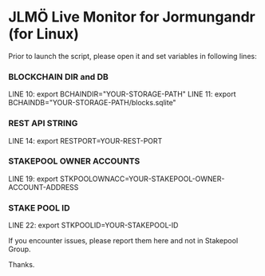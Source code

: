 # JLMÖ Live Monitor for Jormungandr (for Linux)

Prior to launch the script, please open it and set variables in following lines:

### BLOCKCHAIN DIR and DB ###
LINE 10: export BCHAINDIR="YOUR-STORAGE-PATH"
LINE 11: export BCHAINDB="YOUR-STORAGE-PATH/blocks.sqlite"

### REST API STRING ###
LINE 14: export RESTPORT=YOUR-REST-PORT

### STAKEPOOL OWNER ACCOUNTS ###
LINE 19: export STKPOOLOWNACC=YOUR-STAKEPOOL-OWNER-ACCOUNT-ADDRESS

### STAKE POOL ID ###
LINE 22: export STKPOOLID=YOUR-STAKEPOOL-ID
  
If you encounter issues, please report them here and not in Stakepool Group.

Thanks.
